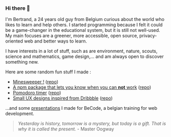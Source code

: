 ### Hi there 🤠

I'm Bertrand, a 24 years old guy from Belgium curious about the world who likes to learn and help others. I started programming because I felt it could be a game-changer in the educational system, but it is still not well-used. My main focuses are a greener, more accessible, open source, privacy-oriented web and better ways to learn.

I have interests in a lot of stuff, such as are environment, nature, scouts, science and mathematics, game design,… and am always open to discover something new.

Here are some random fun stuff I made :
* [Minesweeper !](https://bertrand2.github.io/minesweeper/) ([repo](https://github.com/Bertrand2/minesweeper))
* [A npm package that lets you know when you can **not** work](https://www.npmjs.com/package/@sylber/holidates-cli) ([repo](https://github.com/Bertrand2/holidates-npm-package))
* [Pomodoro timer](https://retromodoro.netlify.app/) ([repo](https://github.com/Bertrand2/first-react-app))
* [Small UX designs inspired from Dribbble](https://bertrand2.github.io/dribble-challenge/) ([repo](https://github.com/Bertrand2/dribble-challenge))


…and some [presentations](https://github.com/Bertrand2/becode-watch) I made for BeCode, a belgian training for web development.



> *Yesterday is history, tomorrow is a mystery, but today is a gift. That is why it is called the present.*
> \- Master Oogway

